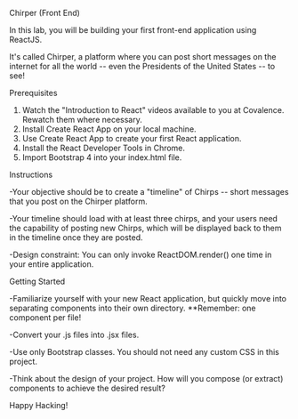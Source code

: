 Chirper (Front End)


In this lab, you will be building your first front-end application using ReactJS.

It's called Chirper, a platform where you can post short messages on the internet for all the world -- even the Presidents of the United States -- to see!


Prerequisites

1) Watch the "Introduction to React" videos available to you at Covalence. Rewatch them where necessary.
2) Install Create React App on your local machine.
3) Use Create React App to create your first React application.
4) Install the React Developer Tools in Chrome.
5) Import Bootstrap 4 into your index.html file.


Instructions

-Your objective should be to create a "timeline" of Chirps -- short messages that you post on the Chirper platform.

-Your timeline should load with at least three chirps, and your users need the capability of posting new Chirps, which will be displayed back to them in the timeline once they are posted.

-Design constraint: You can only invoke ReactDOM.render() one time in your entire application.


Getting Started

-Familiarize yourself with your new React application, but quickly move into separating components into their own directory.
**Remember: one component per file!

-Convert your .js files into .jsx files.

-Use only Bootstrap classes. You should not need any custom CSS in this project.

-Think about the design of your project. How will you compose (or extract) components to achieve the desired result?


Happy Hacking!